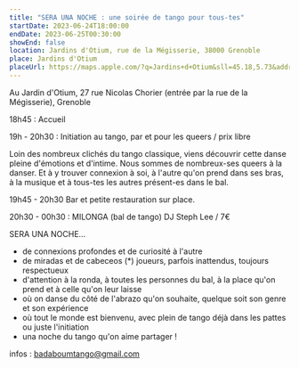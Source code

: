```yaml
---
title: "SERA UNA NOCHE : une soirée de tango pour tous-tes"
startDate: 2023-06-24T18:00:00
endDate: 2023-06-25T00:30:00
showEnd: false
location: Jardins d'Otium, rue de la Mégisserie, 38000 Grenoble
place: Jardins d'Otium
placeUrl: https://maps.apple.com/?q=Jardins+d+Otium&sll=45.18,5.73&address=rue+de+la+mégisserie+38000+Grenoble
---
```


Au Jardin d'Otium, 27 rue Nicolas Chorier (entrée par la rue de la Mégisserie), Grenoble

18h45 : Accueil

19h - 20h30 : Initiation au tango, par et pour les queers / prix libre

Loin des nombreux clichés du tango classique, viens découvrir cette danse pleine d'émotions et d'intime. Nous sommes de nombreux-ses queers à la danser. Et à y trouver connexion à soi, à l'autre qu'on prend dans ses bras, à la musique et à tous-tes les autres présent-es dans le bal.

19h45 - 20h30 Bar et petite restauration sur place.

20h30 - 00h30 : MILONGA (bal de tango) DJ Steph Lee / 7€

SERA UNA NOCHE…

- de connexions profondes et de curiosité à l'autre
- de miradas et de cabeceos (*) joueurs, parfois inattendus, toujours respectueux
- d'attention à la ronda, à toutes les personnes du bal, à la place qu'on prend et à celle qu'on leur laisse
- où on danse du côté de l'abrazo qu'on souhaite, quelque soit son genre et son expérience
- où tout le monde est bienvenu, avec plein de tango déjà dans les pattes ou juste l'initiation
- una noche du tango qu'on aime partager !

infos : badaboumtango@gmail.com
